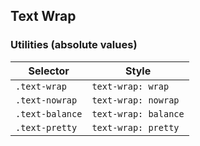 ## Text Wrap

### Utilities (absolute values)

| Selector        | Style                |
| --------------- | -------------------- |
| `.text-wrap`    | `text-wrap: wrap`    |
| `.text-nowrap`  | `text-wrap: nowrap`  |
| `.text-balance` | `text-wrap: balance` |
| `.text-pretty`  | `text-wrap: pretty`  |
